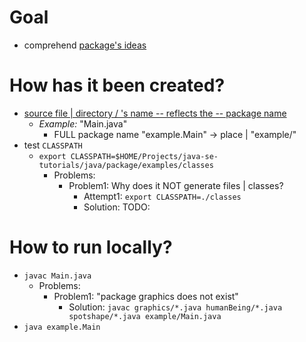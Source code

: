 # Goal
* comprehend [package's ideas](../packages.md)

# How has it been created?
* [source file | directory / 's name -- reflects the -- package name](../managingfiles.md)
  * _Example:_ "Main.java"
    * FULL package name "example.Main" -> place | "example/"
* test `CLASSPATH`
  * `export CLASSPATH=$HOME/Projects/java-se-tutorials/java/package/examples/classes`
    * Problems:
      * Problem1: Why does it NOT generate files | classes?
        * Attempt1: `export CLASSPATH=./classes`
        * Solution: TODO:

# How to run locally?
* `javac Main.java`
  * Problems:
    * Problem1: "package graphics does not exist"
      * Solution: `javac graphics/*.java humanBeing/*.java spotshape/*.java example/Main.java`
* `java example.Main`
